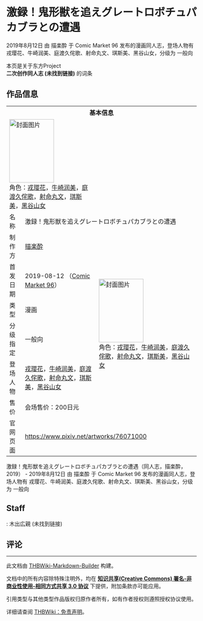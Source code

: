 # 激録！鬼形獣を追えグレートロボチュパカブラとの遭遇

<!-- source html: G:\repos\THBWiki-Markdown-Builder\THBWikiMarkdown\Temp\main\9\9a\ns0%3A%E6%BF%80%E9%8C%B2%EF%BC%81%E9%AC%BC%E5%BD%A2%E7%8D%A3%E3%82%92%E8%BF%BD%E3%81%88%E3%82%B0%E3%83%AC%E3%83%BC%E3%83%88%E3%83%AD%E3%83%9C%E3%83%81%E3%83%A5%E3%83%91%E3%82%AB%E3%83%96%E3%83%A9%E3%81%A8%E3%81%AE%E9%81%AD%E9%81%87.html -->

2019年8月12日 由 描楽酔 于 Comic Market 96 发布的漫画同人志，登场人物有 戎璎花、牛崎润美、庭渡久侘歌、射命丸文、琪斯美、黑谷山女，分级为 一般向

本页是关于东方Project  
 **二次创作同人志 (未找到链接)** 的词条
## 作品信息

<table><tbody><tr><th colspan="3">基本信息</th></tr><tr><td class="cover-artwork-mobile" colspan="2"><a href="/%E6%96%87%E4%BB%B6:%E6%BF%80%E9%8C%B2%EF%BC%81%E9%AC%BC%E5%BD%A2%E7%8D%A3%E3%82%92%E8%BF%BD%E3%81%88%E3%82%B0%E3%83%AC%E3%83%BC%E3%83%88%E3%83%AD%E3%83%9C%E3%83%81%E3%83%A5%E3%83%91%E3%82%AB%E3%83%96%E3%83%A9%E3%81%A8%E3%81%AE%E9%81%AD%E9%81%87%E5%B0%81%E9%9D%A2.jpg" class="image" title="封面图片"><img alt="封面图片" src="https://upload.thwiki.cc/thumb/8/8c/%E6%BF%80%E9%8C%B2%EF%BC%81%E9%AC%BC%E5%BD%A2%E7%8D%A3%E3%82%92%E8%BF%BD%E3%81%88%E3%82%B0%E3%83%AC%E3%83%BC%E3%83%88%E3%83%AD%E3%83%9C%E3%83%81%E3%83%A5%E3%83%91%E3%82%AB%E3%83%96%E3%83%A9%E3%81%A8%E3%81%AE%E9%81%AD%E9%81%87%E5%B0%81%E9%9D%A2.jpg/118px-%E6%BF%80%E9%8C%B2%EF%BC%81%E9%AC%BC%E5%BD%A2%E7%8D%A3%E3%82%92%E8%BF%BD%E3%81%88%E3%82%B0%E3%83%AC%E3%83%BC%E3%83%88%E3%83%AD%E3%83%9C%E3%83%81%E3%83%A5%E3%83%91%E3%82%AB%E3%83%96%E3%83%A9%E3%81%A8%E3%81%AE%E9%81%AD%E9%81%87%E5%B0%81%E9%9D%A2.jpg" decoding="async" loading="lazy" width="118" height="168" srcset="https://upload.thwiki.cc/thumb/8/8c/%E6%BF%80%E9%8C%B2%EF%BC%81%E9%AC%BC%E5%BD%A2%E7%8D%A3%E3%82%92%E8%BF%BD%E3%81%88%E3%82%B0%E3%83%AC%E3%83%BC%E3%83%88%E3%83%AD%E3%83%9C%E3%83%81%E3%83%A5%E3%83%91%E3%82%AB%E3%83%96%E3%83%A9%E3%81%A8%E3%81%AE%E9%81%AD%E9%81%87%E5%B0%81%E9%9D%A2.jpg/178px-%E6%BF%80%E9%8C%B2%EF%BC%81%E9%AC%BC%E5%BD%A2%E7%8D%A3%E3%82%92%E8%BF%BD%E3%81%88%E3%82%B0%E3%83%AC%E3%83%BC%E3%83%88%E3%83%AD%E3%83%9C%E3%83%81%E3%83%A5%E3%83%91%E3%82%AB%E3%83%96%E3%83%A9%E3%81%A8%E3%81%AE%E9%81%AD%E9%81%87%E5%B0%81%E9%9D%A2.jpg 1.5x, https://upload.thwiki.cc/thumb/8/8c/%E6%BF%80%E9%8C%B2%EF%BC%81%E9%AC%BC%E5%BD%A2%E7%8D%A3%E3%82%92%E8%BF%BD%E3%81%88%E3%82%B0%E3%83%AC%E3%83%BC%E3%83%88%E3%83%AD%E3%83%9C%E3%83%81%E3%83%A5%E3%83%91%E3%82%AB%E3%83%96%E3%83%A9%E3%81%A8%E3%81%AE%E9%81%AD%E9%81%87%E5%B0%81%E9%9D%A2.jpg/237px-%E6%BF%80%E9%8C%B2%EF%BC%81%E9%AC%BC%E5%BD%A2%E7%8D%A3%E3%82%92%E8%BF%BD%E3%81%88%E3%82%B0%E3%83%AC%E3%83%BC%E3%83%88%E3%83%AD%E3%83%9C%E3%83%81%E3%83%A5%E3%83%91%E3%82%AB%E3%83%96%E3%83%A9%E3%81%A8%E3%81%AE%E9%81%AD%E9%81%87%E5%B0%81%E9%9D%A2.jpg 2x" data-file-width="846" data-file-height="1200"></a><div class="cover-char">角色：<a href="./戎璎花.md" title="戎璎花">戎璎花</a>，<a href="./牛崎润美.md" title="牛崎润美">牛崎润美</a>，<a href="./庭渡久侘歌.md" title="庭渡久侘歌">庭渡久侘歌</a>，<a href="./射命丸文.md" title="射命丸文">射命丸文</a>，<a href="./琪斯美.md" title="琪斯美">琪斯美</a>，<a href="./黑谷山女.md" title="黑谷山女">黑谷山女</a></div></td>
</tr><tr><td class="label">名称</td><td colspan="2"> 激録！鬼形獣を追えグレートロボチュパカブラとの遭遇 </td></tr><tr><td class="label">制作方</td><td><a href="./描楽酔.md" title="描楽酔">描楽酔</a></td><td class="cover-artwork" rowspan="6" style="min-width:168px;"><a href="/%E6%96%87%E4%BB%B6:%E6%BF%80%E9%8C%B2%EF%BC%81%E9%AC%BC%E5%BD%A2%E7%8D%A3%E3%82%92%E8%BF%BD%E3%81%88%E3%82%B0%E3%83%AC%E3%83%BC%E3%83%88%E3%83%AD%E3%83%9C%E3%83%81%E3%83%A5%E3%83%91%E3%82%AB%E3%83%96%E3%83%A9%E3%81%A8%E3%81%AE%E9%81%AD%E9%81%87%E5%B0%81%E9%9D%A2.jpg" class="image" title="封面图片"><img alt="封面图片" src="https://upload.thwiki.cc/thumb/8/8c/%E6%BF%80%E9%8C%B2%EF%BC%81%E9%AC%BC%E5%BD%A2%E7%8D%A3%E3%82%92%E8%BF%BD%E3%81%88%E3%82%B0%E3%83%AC%E3%83%BC%E3%83%88%E3%83%AD%E3%83%9C%E3%83%81%E3%83%A5%E3%83%91%E3%82%AB%E3%83%96%E3%83%A9%E3%81%A8%E3%81%AE%E9%81%AD%E9%81%87%E5%B0%81%E9%9D%A2.jpg/118px-%E6%BF%80%E9%8C%B2%EF%BC%81%E9%AC%BC%E5%BD%A2%E7%8D%A3%E3%82%92%E8%BF%BD%E3%81%88%E3%82%B0%E3%83%AC%E3%83%BC%E3%83%88%E3%83%AD%E3%83%9C%E3%83%81%E3%83%A5%E3%83%91%E3%82%AB%E3%83%96%E3%83%A9%E3%81%A8%E3%81%AE%E9%81%AD%E9%81%87%E5%B0%81%E9%9D%A2.jpg" decoding="async" loading="lazy" width="118" height="168" srcset="https://upload.thwiki.cc/thumb/8/8c/%E6%BF%80%E9%8C%B2%EF%BC%81%E9%AC%BC%E5%BD%A2%E7%8D%A3%E3%82%92%E8%BF%BD%E3%81%88%E3%82%B0%E3%83%AC%E3%83%BC%E3%83%88%E3%83%AD%E3%83%9C%E3%83%81%E3%83%A5%E3%83%91%E3%82%AB%E3%83%96%E3%83%A9%E3%81%A8%E3%81%AE%E9%81%AD%E9%81%87%E5%B0%81%E9%9D%A2.jpg/178px-%E6%BF%80%E9%8C%B2%EF%BC%81%E9%AC%BC%E5%BD%A2%E7%8D%A3%E3%82%92%E8%BF%BD%E3%81%88%E3%82%B0%E3%83%AC%E3%83%BC%E3%83%88%E3%83%AD%E3%83%9C%E3%83%81%E3%83%A5%E3%83%91%E3%82%AB%E3%83%96%E3%83%A9%E3%81%A8%E3%81%AE%E9%81%AD%E9%81%87%E5%B0%81%E9%9D%A2.jpg 1.5x, https://upload.thwiki.cc/thumb/8/8c/%E6%BF%80%E9%8C%B2%EF%BC%81%E9%AC%BC%E5%BD%A2%E7%8D%A3%E3%82%92%E8%BF%BD%E3%81%88%E3%82%B0%E3%83%AC%E3%83%BC%E3%83%88%E3%83%AD%E3%83%9C%E3%83%81%E3%83%A5%E3%83%91%E3%82%AB%E3%83%96%E3%83%A9%E3%81%A8%E3%81%AE%E9%81%AD%E9%81%87%E5%B0%81%E9%9D%A2.jpg/237px-%E6%BF%80%E9%8C%B2%EF%BC%81%E9%AC%BC%E5%BD%A2%E7%8D%A3%E3%82%92%E8%BF%BD%E3%81%88%E3%82%B0%E3%83%AC%E3%83%BC%E3%83%88%E3%83%AD%E3%83%9C%E3%83%81%E3%83%A5%E3%83%91%E3%82%AB%E3%83%96%E3%83%A9%E3%81%A8%E3%81%AE%E9%81%AD%E9%81%87%E5%B0%81%E9%9D%A2.jpg 2x" data-file-width="846" data-file-height="1200"></a><div class="cover-char">角色：<a href="./戎璎花.md" title="戎璎花">戎璎花</a>，<a href="./牛崎润美.md" title="牛崎润美">牛崎润美</a>，<a href="./庭渡久侘歌.md" title="庭渡久侘歌">庭渡久侘歌</a>，<a href="./射命丸文.md" title="射命丸文">射命丸文</a>，<a href="./琪斯美.md" title="琪斯美">琪斯美</a>，<a href="./黑谷山女.md" title="黑谷山女">黑谷山女</a></div></td>
</tr><tr><td class="label">首发日期</td><td>2019-08-12&#160;（<a href="/展会作品列表?e=Comic+Market%2396">Comic Market 96</a>）</td></tr><tr><td class="label">类型</td><td>漫画</td></tr><tr><td class="label">分级指定</td><td>一般向</td></tr><tr><td class="label">登场人物</td><td><a href="./戎璎花.md" title="戎璎花">戎璎花</a>，<a href="./牛崎润美.md" title="牛崎润美">牛崎润美</a>，<a href="./庭渡久侘歌.md" title="庭渡久侘歌">庭渡久侘歌</a>，<a href="./射命丸文.md" title="射命丸文">射命丸文</a>，<a href="./琪斯美.md" title="琪斯美">琪斯美</a>，<a href="./黑谷山女.md" title="黑谷山女">黑谷山女</a></td></tr><tr><td class="label">售价</td><td>会场售价：200日元</td></tr>
<tr><td class="label">官网页面</td><td colspan="2"><a rel="nofollow" class="external free" href="https://www.pixiv.net/artworks/76071000">https://www.pixiv.net/artworks/76071000</a></td></tr></tbody></table>

激録！鬼形獣を追えグレートロボチュパカブラとの遭遇（同人志，描楽酔，2019） - 2019年8月12日 由 描楽酔 于 Comic Market 96 发布的漫画同人志，登场人物有 戎璎花、牛崎润美、庭渡久侘歌、射命丸文、琪斯美、黑谷山女，分级为 一般向
## Staff
: 木出広親 (未找到链接)

## 评论




---

此文档由 [THBWiki-Markdown-Builder](https://github.com/Delsin-Yu/THBWiki-Markdown-Builder) 构建。

文档中的所有内容除特殊注明外，均在 [**知识共享(Creative Commons) 署名-非商业性使用-相同方式共享 3.0 协议**](https://creativecommons.org/licenses/by-sa/3.0/deed.zh-hans) 下提供，附加条款亦可能应用。

引用类型与其他类型作品版权归原作者所有，如有作者授权则遵照授权协议使用。

详细请查阅 [THBWiki：免责声明](https://thbwiki.cc/THBWiki:%E5%85%8D%E8%B4%A3%E5%A3%B0%E6%98%8E)。

